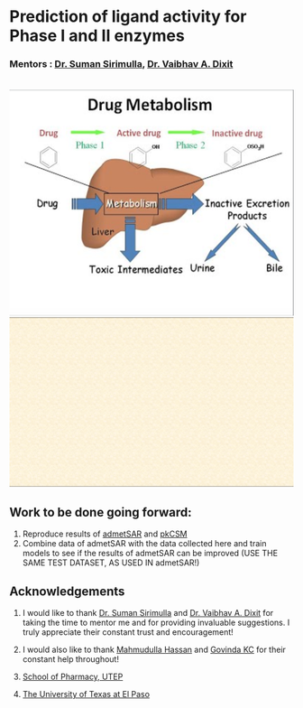 # Prediction of ligand activity for Phase I and II enzymes

### Mentors : [Dr. Suman Sirimulla](https://expertise.utep.edu/node/36435), [Dr. Vaibhav A. Dixit](https://www.bits-pilani.ac.in/pilani/vaibhavdixit/profile)<br/><br/>
<img src=presentations/metab.png width="600" height="400" />
<img src=presentations/drug_meta.gif width="600" height="300" />

## Work to be done going forward:
1) Reproduce results of [admetSAR](http://lmmd.ecust.edu.cn/admetsar2/) and [pkCSM](http://biosig.unimelb.edu.au/pkcsm/)<br/>
2) Combine data of admetSAR with the data collected here and train models to see if the results of admetSAR can be improved (USE THE SAME TEST DATASET, AS USED IN admetSAR!)

## Acknowledgements

1. I would like to thank [Dr. Suman Sirimulla](https://expertise.utep.edu/node/36435) and [Dr. Vaibhav A. Dixit](https://www.bits-pilani.ac.in/pilani/vaibhavdixit/profile) for taking the time to mentor me and for providing invaluable suggestions. I truly appreciate their constant trust and encouragement!<br/>

2. I would also like to thank [Mahmudulla Hassan](https://github.com/hassanmohsin) and [Govinda KC](https://github.com/Govindakc) for their constant help throughout!<br/>

3. [School of Pharmacy, UTEP](https://www.utep.edu/pharmacy/)<br/>

4. [The University of Texas at El Paso](https://www.utep.edu/)<br/>
